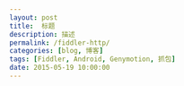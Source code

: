 ```yaml
---
layout: post
title:  标题
description: 描述
permalink: /fiddler-http/
categories: [blog, 博客]
tags: [Fiddler, Android, Genymotion, 抓包]
date: 2015-05-19 10:00:00
--- 
```


